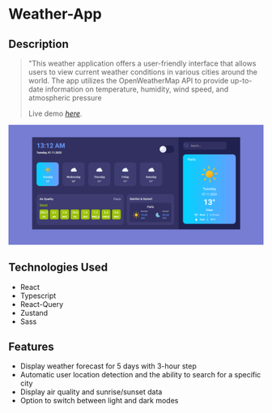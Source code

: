# Weather-App

## Description

> "This weather application offers a user-friendly interface that allows users to view current weather conditions in various cities around the world. The app utilizes the OpenWeatherMap API to provide up-to-date information on temperature, humidity, wind speed, and atmospheric pressure
>
> Live demo [_here_](https://weather-app-theta-ruddy.vercel.app/).

![Weather-App screenshot](./public/screenshots/WeatherApp.PNG)

## Technologies Used

- React 
- Typescript 
- React-Query 
- Zustand 
- Sass 

## Features

- Display weather forecast for 5 days with 3-hour step
- Automatic user location detection and the ability to search for a specific city
- Display air quality and sunrise/sunset data
- Option to switch between light and dark modes
